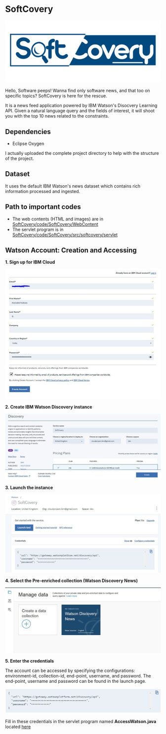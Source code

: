# SoftCovery
![Logo of SoftCovery](https://github.com/Pooventhiran/SoftCovery/blob/master/code/SoftCovery/WebContent/images/Softcovery.png)

Hello, Software peeps!
Wanna find only software news, and that too on specific topics? SoftCovery is here for the rescue.

It is a news feed application powered by IBM Watson's Disocvery Learning API. Given a natural language query and the fields of interest, it will shoot you with the top 10 news related to the constraints. 

## Dependencies
- Eclipse Oxygen

I actually uploaded the complete project directory to help with the structure of the project. 

## Dataset
It uses the default IBM Watson's news dataset which contains rich information processed and ingested.

## Path to important codes
- The web contents (HTML and images) are in [SoftCovery/code/SoftCovery/WebContent](https://github.com/Pooventhiran/SoftCovery/tree/master/code/SoftCovery/WebContent)
- The servlet program is in [SoftCovery/code/SoftCovery/src/softcovery/servlet][servlet]

## Watson Account: Creation and Accessing
**1. Sign up for IBM Cloud**

![Create Account](https://github.com/Pooventhiran/SoftCovery/blob/master/images/creat_acc.jpg)

**2.  Create IBM Watson Discovery instance**

![Create instance](https://github.com/Pooventhiran/SoftCovery/blob/master/images/creat_instance.jpg)

**3.  Launch the instance**

![Launch instance](https://github.com/Pooventhiran/SoftCovery/blob/master/images/launch.jpg)

**4.  Select the Pre-enriched collection (Watson Discovery News)**

![Select collection](https://github.com/Pooventhiran/SoftCovery/blob/master/images/select_coll.jpg)

**5.  Enter the credentials**

The account can be accessed by specifying the configurations: environment-id, collection-id, end-point, username, and password. The end-point, username and password can be found in the launch page. 

![Credentials](https://github.com/Pooventhiran/SoftCovery/blob/master/images/cred.jpg)
    
Fill in these credentials in the servlet program named **AccessWatson.java** located [here][servlet]



[//]: # (Link definitions)

[servlet]: <https://github.com/Pooventhiran/SoftCovery/tree/master/code/SoftCovery/src/softcovery/servlet>
  
 

